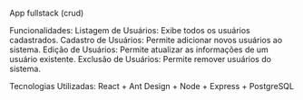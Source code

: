 App fullstack (crud)

Funcionalidades:
Listagem de Usuários: Exibe todos os usuários cadastrados.
Cadastro de Usuários: Permite adicionar novos usuários ao sistema.
Edição de Usuários: Permite atualizar as informações de um usuário existente.
Exclusão de Usuários: Permite remover usuários do sistema.

Tecnologias Utilizadas:
React + Ant Design + Node + Express + PostgreSQL
